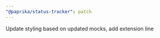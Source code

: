 ```yaml
---
"@paprika/status-tracker": patch
---
```


Update styling based on updated mocks, add extension line
